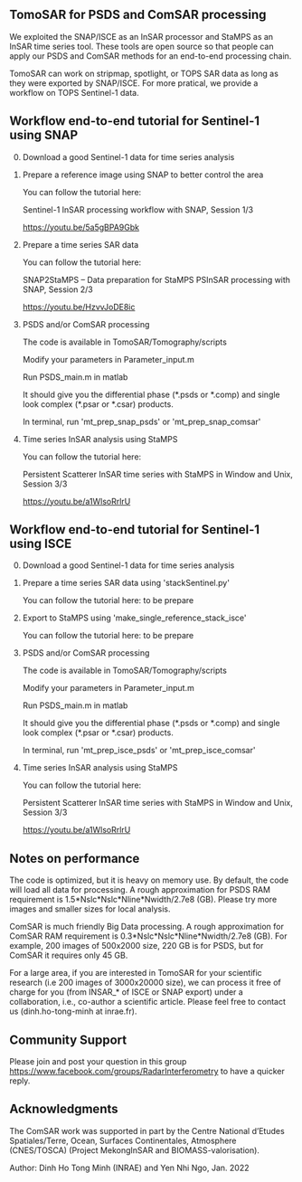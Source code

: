## TomoSAR for PSDS and ComSAR processing
We exploited the SNAP/ISCE as an InSAR processor and StaMPS as an InSAR time series tool. 
These tools are open source so that people can apply our PSDS and ComSAR methods for 
an end-to-end processing chain.

TomoSAR can work on stripmap, spotlight, or TOPS SAR data as long as they were exported by SNAP/ISCE.
For more pratical, we provide a workflow on TOPS Sentinel-1 data. 

## Workflow end-to-end tutorial for Sentinel-1 using SNAP
0. Download a good Sentinel-1 data for time series analysis

1. Prepare a reference image using SNAP to better control the area

   You can follow the tutorial here: 
   
   Sentinel-1 InSAR processing workflow with SNAP, Session 1/3
   
   https://youtu.be/5a5gBPA9Gbk
   
2. Prepare a time series SAR data 

   You can follow the tutorial here: 
   
   SNAP2StaMPS – Data preparation for StaMPS PSInSAR processing with SNAP, Session 2/3   

   https://youtu.be/HzvvJoDE8ic
   
3. PSDS and/or ComSAR processing

   The code is available in TomoSAR/Tomography/scripts
   
   Modify your parameters in Parameter_input.m   
   
   Run PSDS_main.m in matlab
   
   It should give you the differential phase (\*.psds or \*.comp) and single look complex (\*.psar or \*.csar) products. 
   
   In terminal, run 'mt_prep_snap_psds' or 'mt_prep_snap_comsar'    
	
4. Time series InSAR analysis using StaMPS

   You can follow the tutorial here: 
   
   Persistent Scatterer InSAR time series with StaMPS in Window and Unix, Session 3/3
   
   https://youtu.be/a1WlsoRrlrU   
  
## Workflow end-to-end tutorial for Sentinel-1 using ISCE
0. Download a good Sentinel-1 data for time series analysis

1. Prepare a time series SAR data using 'stackSentinel.py' 

   You can follow the tutorial here: to be prepare

2. Export to StaMPS using 'make_single_reference_stack_isce' 

   You can follow the tutorial here: to be prepare   
   
3. PSDS and/or ComSAR processing

   The code is available in TomoSAR/Tomography/scripts
   
   Modify your parameters in Parameter_input.m   
   
   Run PSDS_main.m in matlab
   
   It should give you the differential phase (\*.psds or \*.comp) and single look complex (\*.psar or \*.csar) products. 
   
   In terminal, run 'mt_prep_isce_psds' or 'mt_prep_isce_comsar'    
	
4. Time series InSAR analysis using StaMPS

   You can follow the tutorial here: 
   
   Persistent Scatterer InSAR time series with StaMPS in Window and Unix, Session 3/3
   
   https://youtu.be/a1WlsoRrlrU     
  
## Notes on performance
The code is optimized, but it is heavy on memory use. By default, the code will load all data for processing.
A rough approximation for PSDS RAM requirement is 1.5\*Nslc\*Nslc\*Nline\*Nwidth/2.7e8 (GB). Please try more images and smaller sizes for local analysis.  

ComSAR is much friendly Big Data processing. A rough approximation for ComSAR RAM requirement is 0.3\*Nslc\*Nslc\*Nline\*Nwidth/2.7e8 (GB). 
For example, 200 images of 500x2000 size, 220 GB is for PSDS, but for ComSAR it requires only 45 GB.  

For a large area, if you are interested in TomoSAR for your scientific research (i.e 200 images of 3000x20000 size), we can process it free of charge for you (from INSAR_\* of ISCE or SNAP export) under a collaboration, i.e., co-author a scientific article.
Please feel free to contact us (dinh.ho-tong-minh at inrae.fr).

## Community Support
Please join and post your question in this group https://www.facebook.com/groups/RadarInterferometry to have a quicker reply.

## Acknowledgments
The ComSAR work was supported in part by the Centre National d’Etudes Spatiales/Terre, Ocean, Surfaces Continentales, Atmosphere (CNES/TOSCA) (Project MekongInSAR and BIOMASS-valorisation).

Author: Dinh Ho Tong Minh (INRAE) and Yen Nhi Ngo, Jan. 2022 